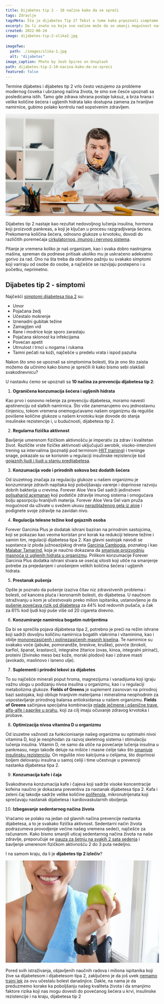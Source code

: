 ```yaml
---
title: Dijabetes tip 2 - 10 načina kako da se spreči
tags: Zdravlje
tagsMeta: Šta je dijabetes Tip 2? Tekst o tome kako prpoznati simptome i šta učiniti kako biste pomogli svomwe zdravlju? 
excerpt: Da li znate na koje sve načine može da se umanji mogućnost nastanka dijabetesa?
created: 2022-06-24
image: dijabetes-tip-2-slika2.jpg

imageTwo:
  path: ./images/slika-1.jpg
  alt: "dijabetes"
image_caption: Photo by Josh Spires on Unsplash
path: dijabetes-tip-2-10-nacina-kako-da-se-spreci
featured: false
---
```




Termine dijabetes i dijabetes tip 2 vrlo često vezujemo za probleme modernog čoveka i ubrzanog načina života, te smo sve česće upoznati sa posledicama istih. Tamo gde zdrava ishrana postaje luksuz, a brza hrana i velike količine šećera i ugljenih hidrata lako dostupna zamena za hranljive namirnice, gubimo polako kontrolu nad sopstvenim zdravljem.

![dijabetes tip 2](./images/dijabetes-tip-2-slika1.jpg)

Dijabetes tip 2 nastaje kao rezultat nedovoljnog lučenja insulina, hormona koji proizvodi pankreas, a koji je ključan u procesu razgradjivanja šećera. Prekomerna količina šećera, odnosno glukoze u krvotoku, dovodi do različitih poremećaja [cirkulatornog, imunog i nervnog sistema](https://www.mayoclinic.org/diseases-conditions/type-2-diabetes/symptoms-causes/syc-20351193).

Pitanje je vremena koliko je naš organizam, kao i svaka dobro nastrojena mašina, spreman da podnese pritisak ukoliko mu je uskraćeno adekvatno gorivo za rad. Ono na šta treba da obratimo pažnju su svakako simptomi koji variraju od osobe do osobe, a najčešće se razvijaju postepeno i u početku, neprimetno.

## Dijabetes tip 2 - simptomi

Najčešći [simptomi dijabetesa tipa 2](https://www.mayoclinic.org/diseases-conditions/type-2-diabetes/symptoms-causes/syc-20351193) su:

- Umor
- Pojačana žedj
- Učestalo mokrenje
- Iznenadni gubitak težine
- Zamagljen vid
- Rane i modrice koje sporo zarastaju
- Pojačana sklonost ka infekcijama
- Povećan apetit
- Utrnulost i trnci u nogama i rukama
- Tamni pečati na koži, najčešće u predelu vrata i ispod pazuha

Nakon što smo se upoznali sa simptomima bolesti, šta je ono što zaista možemo da učinimo kako bismo je sprečili ili kako bismo sebi olakšali svakodnevnicu? 

U nastavku ćemo se upoznati sa **10 načina za prevenciju dijabetesa tip 2**:

1. **Ograničena konzumacija šećera i ugljenih hidrata**

Kao prvo i osnovno rešenje za prevenciju dijabetesa, moramo navesti apstinenciju od slatkih namirnica. Što više zanemarujemo ovu jednostavnu činjenicu, tokom vremena onemogućavamo našem organizmu da reguliše povišene količine glukoze u našem krvotoku koje dovode do stanja insulinske rezistencije i, u budućnosti, dijabetesa tip 2.


2. **Regularna fizička aktivnost**

Bavljenje umerenom fizičkom aktivnošću je imperativ za zdrav i kvalitetan život.
Različite vrste fizičke aktivnosti uključujući aerobik, visoko-intenzivni trening sa intervalima (poznatiji pod terminom [HIIT training](https://www.healthline.com/nutrition/benefits-of-hiit#TOC_TITLE_HDR_8)) i treninge snage, pokazale su se korisnim u regulaciji insulinske rezistencije kod [gojaznih ljudi i ljudi u stanju predijabetesa](https://www.healthline.com/nutrition/prevent-diabetes).


3. **Konzumacija vode i prirodnih sokova bez dodatih šećera**

Od izuzetnog značaja za regulaciju glukoze u našem organizmu je konzumiranje zdravih napitaka koji poboljšavaju varenje i doprinose razvoju dobrih bakterija u crevima. Forever Aloe Vera Gel sadrži jedinstveni [polisaharid acemanan](https://flpshop.rs/napici/11837/forever-aloe-vera-gel/360000954255/personal.html) koji podstiče zdravlje imunog sistema i omogućava bolju apsorpciju hranljivih materija. Forever Aloe Vera Gel vam pruža mogućnost da uživate u svežem ukusu [nerazblaženog gela iz aloje](https://flpshop.rs/napici/11837/forever-aloe-vera-gel/360000954255/personal.html) i podignete svoje zdravlje na zavidan nivo.


4. **Regulacija telesne težine kod gojaznih osoba**

Forever Garcinia Plus je dodatak ishrani baziran na prirodnim sastojcima, koji se pokazao kao veoma koristan prvi korak ka redukciji telesne težine i samim tim, regulaciji dijabetesa tipa 2. Kao glavni sastojak navodi se supstanca iz ploda južnoazijskog drveta [Garcinia Cambogia](https://flpshop.rs/regulacija-telesne-tezine/11656/forever-garcinia-plus/360000954255/personal.html), poznatog i kao [Malabar Tamarind](https://flpshop.rs/regulacija-telesne-tezine/11656/forever-garcinia-plus/360000954255/personal.html), koja je naučno dokazana da [smanjuje proizvodnju masnoća iz ugljenih hidrata u organizmu](https://flpshop.rs/regulacija-telesne-tezine/11656/forever-garcinia-plus/360000954255/personal.html). Prilikom konzumacije Forever Garcinia Plus dodatka ishrani stvara se osećaj sitosti koji utiče na smanjenje potrebe za prejedanjem i unošenjem velikih količina šećera i ugljenih hidrata.

5. **Prestanak pušenja**

Opšte je poznato da pušenje izaziva čitav niz zdravstvenih problema i bolesti, od kancera pluća i koronarnih bolesti, do dijabetesa. U naučnom istraživanju u kom je učestvovalo preko milion ispitanika, ustanovljeno je da [pušenje povećava rizik od dijabetesa](https://www.healthline.com/nutrition/prevent-diabetes) za 44% kod redovnih pušača, a čak za 61% kod ljudi koji puše više od 20 cigareta dnevno.

6. **Konzumiranje namirnica bogatim nutrijentima**

Da bi se sprečila pojava dijabetesa tipa 2, potrebno je preći na režim ishrane koji sadrži dovoljnu količinu namirnica bogatih vlaknima i vitaminima, kao i obilje [mononezasićenh i polinezasićenih masnih kiselina](https://www.healthline.com/health/type-2-diabetes/best-meal-plans). Te namirnice su svakako voće (jabuke, pomorandže, breskve, kruške), povrće (brokoli, karfiol, španat, krastavci), integralne žitarice (ovas, kinoa, integralni pirinač), proteini (živinsko meso bez kože, morski plodovi) kao i zdrave masti (avokado, maslinovo i laneno ulje).

7. **Suplementi i prirodni lekovi za dijabetes**

To su najčešće minerali poput hroma, magnezijuma i vanadijuma koji igraju važnu ulogu u podizanju nivoa insulina u organizmu, kao i u regulaciji metabolizma glukoze. **Fields of Greens** je suplement zasnovan na prirodnoj bazi sastojaka, koji obiluje hranjivim materijama i mineralima neophodnim za uspostavljanje prirodnog balansa antioksidansa u našem organizmu. **Fields of Greens** sačinjava specijalna kombinacija [mlade ječmene i pšenične trave, alfa-alfe i paprike u prahu](https://flpshop.rs/dodaci-ishrani/11632/fields-of-greens/360000954255/personal.html), koji za cilj imaju očuvanje zdravog krvotoka i probave. 


8. **Optimizacija nivoa vitamina D u organizmu**

Od izuzetne važnosti za funkcionisanje našeg organizma su optimalni nivoi vitamina D, koji je neophodan za razvoj skeletnog sistema i stimulaciju lučenja insulina.
Vitamin D, ne samo da utiče na povećanje lučenja insulina u pankreasu, nego takođe deluje na mišiće i masne ćelije tako što [smanjuje insulinsku rezistenciju](https://poliklinikaconsilium.com/vitamin-d-i-secerna-bolest/). On reguliše nivo kalcijuma u ćelijama, što doprinosi boljem delovanju insulina u samoj ćeliji i time učestvuje u prevenciji nastanka dijabetesa tipa 2.


9.  **Konzumacija kafe i čaja**

Svakodnevna konzumacija kafe i čajeva koji sadrže visoke koncentracije kofeina naučno je dokazana preventiva za nastanak dijabetesa tipa 2. Kafa i zeleni čaj takodje sadrže velike količine [polifenola](https://www.healthline.com/nutrition/prevent-diabetes), mikronutrijenata koji sprečavaju nastanak dijabetesa i kardiovaskularnih oboljenja.

10. **Izbegavanje sedentarnog načina života**

Vraćamo se polako na jedan od glavnih načina prevencije nastanka dijabetesa, a to je svakako fizička aktivnost. Sedentarni način života podrazumeva provodjenje većine našeg vremena sedeći, najčešće za računarom. Kako bismo smanjili uticaj sedentarnog načina života na naše zdravlje, preporučuje se [pauza za šetnju na svakih 2 sata sedenja](https://www.health.harvard.edu/blog/move-more-every-day-to-combat-a-sedentary-lifestyle-2018052413913) i bavljenje umerenom fizičkom aktivnošću 2 do 3 puta nedeljno.


I na samom kraju, da li je **dijabetes tip 2 izlečiv**?

![dijabetes tip 2](./images/dijabetes-tip-2-slika3.jpg)

Pored svih istraživanja, objavljenih naučnih radova i miliona ispitanika koji žive sa dijabetesom i dijabetesom tipa 2, zaključeno je da još uvek [nemamo trajni lek](https://www.webmd.com/diabetes/guide/is-there-a-diabetes-cure) za ovu učestalu bolest današnjice. Dakle, na nama je da preduzmemo korake ka poboljšanju našeg kvaliteta života i da smanjimo faktore rizika koji nas mogu dovesti do povećanog šećera u krvi, insulinske rezistencije i na kraju, dijabetesa tip 2






